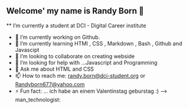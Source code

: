 ## Welcome' my name is Randy Born 👋


** I’m currently a student at DCI - Digital Career institute


- 🔭 I’m currently working on Github.
- 🌱 I’m currently learning HTMl , CSS , Markdown , Bash , Github and Javascipt
- 👯 I’m looking to collaborate on creating webside
- 🤔 I’m looking for help with ...Javascript and Programming
- 💬 Ask me about HTML and CSS
- 📫 How to reach me: randy.born@dci-student.org or Randyborn677@yahoo.com
- ⚡ Fun fact: ... ich habe an einem Valentinstag geburstag :)
-->
man_technologist:
